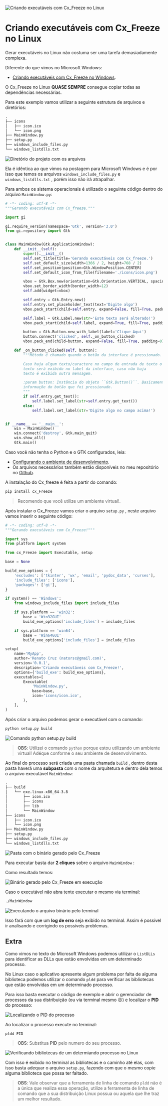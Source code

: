 ![Criando executáveis com Cx_Freeze no Linux](./imgs/cxfreeze/linux/cover-cxfreeze-linux.png)

# Criando executáveis com Cx_Freeze no Linux

Gerar executáveis no Linux não costuma ser uma tarefa demasiadamente complexa.

Diferente do que vimos no Microsoft Windows:

- [Criando executáveis com Cx_Freeze no Windows](./cxfreeze-windows.md).

O Cx_Freeze no Linux **QUASE SEMPRE** consegue copiar todas as dependências necessárias.

Para este exemplo vamos utilizar a seguinte estrutura de arquivos e diretórios:

```txt
.
├── icons
│   ├── icon.ico
│   └── icon.png
├── MainWindow.py
├── setup.py
├── windows_include_files.py
└── windows_listdlls.txt
```

![Diretório do projeto com os arquivos](./imgs/cxfreeze/linux/project-tree.png)

Ela é idêntica ao que vimos na postagem para Microsoft Windows e é por isso que temos os arquivos `windows_include_files.py` e `windows_listdlls.txt` , porém isso não irá atrapalhar.

Para ambos os sistema operacionais é utilizado o seguinte código dentro do arquivo `MainWindow.py`:

```python
# -*- coding: utf-8 -*-
"""Gerando executáveis com Cx_freeze."""

import gi

gi.require_version(namespace='Gtk', version='3.0')
from gi.repository import Gtk


class MainWindow(Gtk.ApplicationWindow):
    def __init__(self):
        super().__init__()
        self.set_title(title='Gerando executáveis com Cx_freeze.')
        self.set_default_size(width=1366 / 2, height=768 / 2)
        self.set_position(position=Gtk.WindowPosition.CENTER)
        self.set_default_icon_from_file(filename='./icons/icon.png')

        vbox = Gtk.Box.new(orientation=Gtk.Orientation.VERTICAL, spacing=12)
        vbox.set_border_width(border_width=12)
        self.add(widget=vbox)

        self.entry = Gtk.Entry.new()
        self.entry.set_placeholder_text(text='Digite algo')
        vbox.pack_start(child=self.entry, expand=False, fill=True, padding=0)

        self.label = Gtk.Label.new(str='Este texto será alterado!')
        vbox.pack_start(child=self.label, expand=True, fill=True, padding=0)

        button = Gtk.Button.new_with_label(label='Clique Aqui')
        button.connect('clicked', self._on_button_clicked)
        vbox.pack_end(child=button, expand=False, fill=True, padding=0)

    def _on_button_clicked(self, button):
        """Método é chamado quando o botão da interface é pressionado.

        Caso haja algum texto/caractere no campo de entrada de texto o
        texto será exibido no label da interface, caso não haja
        texto é exibida outra mensagem.

        :param button: Instância do objeto ``Gtk.Button()``. Basicamente
        informaçõe do botão que foi pressionado.
        """
        if self.entry.get_text():
            self.label.set_label(str=self.entry.get_text())
        else:
            self.label.set_label(str='Digite algo no campo acima!')


if __name__ == '__main__':
    win = MainWindow()
    win.connect('destroy', Gtk.main_quit)
    win.show_all()
    Gtk.main()
```

Caso você não tenha o Python e o GTK configurados, leia:

- [Configurando o ambiente de desenvolvimento](./set-dev-env.md).
- Os arquivos necessários também estão disponíveis no meu repositório no [Github](https://github.com/natorsc/gui-python-gtk/tree/master/src/generate-executable/_cx_freeze).

A instalação do Cx_freeze é feita a partir do comando:

```bash
pip install cx_Freeze
```

> Recomendo que você utilize um ambiente virtual!.

Após instalar o Cx_Freeze vamos criar o arquivo `setup.py` , neste arquivo vamos inserir o seguinte código:

```python
# -*- coding: utf-8 -*-
"""Gerando executáveis com Cx_Freeze!"""

import sys
from platform import system

from cx_Freeze import Executable, setup

base = None

build_exe_options = {
    'excludes': ['tkinter', 'wx', 'email', 'pydoc_data', 'curses'],
    'include_files': ['icons'],
    'packages': ['gi'],
}

if system() == 'Windows':
    from windows_include_files import include_files

    if sys.platform == 'win32':
        base = 'Win32GUI'
        build_exe_options['include_files'] = include_files

    if sys.platform == 'win64':
        base = 'Win64GUI'
        build_exe_options['include_files'] = include_files

setup(
    name='MyApp',
    author='Renato Cruz (natorsc@gmail.com)',
    version='0.0.1',
    description='Criando executáveis com Cx_Freeze!',
    options={'build_exe': build_exe_options},
    executables=[
        Executable(
            'MainWindow.py',
            base=base,
            icon='icons/icon.ico',
        ),
    ],
)
```

Após criar o arquivo podemos gerar o executável com o comando:

```bash
python setup.py build
```

![Comando python setup.py build](./imgs/cxfreeze/linux/term-python-setup-build.png)

> **OBS**: Utilizei o comando `python` porque estou utilizando um ambiente virtual! Adéque conforme o seu ambiente de desenvolvimento.

Ao final do processo será criada uma pasta chamada `build` , dentro desta pasta haverá uma **subpasta** com o nome da arquitetura e dentro dela temos o arquivo executável `MainWindow`:

```txt
.
├── build
│   └── exe.linux-x86_64-3.8
│       ├── icon.ico
│       ├── icons
│       ├── lib
│       └── MainWindow
├── icons
│   ├── icon.ico
│   └── icon.png
├── MainWindow.py
├── setup.py
├── windows_include_files.py
└── windows_listdlls.txt
```

![Pasta com o binário gerado pelo Cx_Freeze](./imgs/cxfreeze/linux/project-build-folder.png)

Para executar basta dar **2 cliques** sobre o arquivo `MainWindow` :

Como resultado temos:

![Binário gerado pelo Cx_Freeze em execução](./imgs/cxfreeze/linux/run-app-bin.png)

Caso o executável não abra tente executar o mesmo via terminal:

```bash
./MainWindow
```

![Executando o arquivo binário pelo terminal](./imgs/cxfreeze/linux/term-run-app.png)

Isso fará com que um **log de erro** seja exibido no terminal. Assim é possível ir analisando e corrigindo os possíveis problemas.

## Extra

Como vimos no texto do Microsoft Windows podemos utilizar o `ListDLLs` para identificar as DLLs que estão envolvidas em um determinado processo.

No Linux caso o aplicativo apresente algum problema por falta de alguma biblioteca podemos utilizar o comando `pldd` para verificar as bibliotecas que estão envolvidas em um determinado processo.

Para isso basta executar o código de exemplo e abrir o gerenciador de processos da sua distribuição (ou via terminal mesmo 😉) e localizar o **PID** do processo:

![Localizando o PID do processo](./imgs/cxfreeze/linux/linux-system-monitor.png)

Ao localizar o processo execute no terminal:

```bash
pldd PID
```

> **OBS**: Substitua **PID** pelo numero do seu processo.

![Verificando bibliotecas de um determiando processo no Linux](./imgs/cxfreeze/linux/term-pldd.png)

Com isso é exibido no terminal as bibliotecas e o caminho até elas, com isso basta adequar o arquivo `setup.py`, fazendo com que o mesmo copie alguma biblioteca que possa ter faltado.

> **OBS**: Vale observar que a ferramenta de linha de comando `pldd` não é a única que realiza essa operação, utilize a ferramenta de linha de comando que a sua distribuição Linux possua ou aquela que lhe traz um melhor resultado.